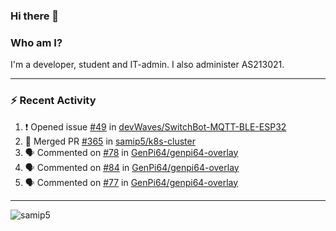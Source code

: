 ### Hi there 👋

### Who am I?
I'm a developer, student and IT-admin. I also administer AS213021.

---
### :zap: Recent Activity
<!--START_SECTION:activity-->
1. ❗️ Opened issue [#49](https://github.com/devWaves/SwitchBot-MQTT-BLE-ESP32/issues/49) in [devWaves/SwitchBot-MQTT-BLE-ESP32](https://github.com/devWaves/SwitchBot-MQTT-BLE-ESP32)
2. 🎉 Merged PR [#365](https://github.com/samip5/k8s-cluster/pull/365) in [samip5/k8s-cluster](https://github.com/samip5/k8s-cluster)
3. 🗣 Commented on [#78](https://github.com/GenPi64/genpi64-overlay/issues/78) in [GenPi64/genpi64-overlay](https://github.com/GenPi64/genpi64-overlay)
4. 🗣 Commented on [#84](https://github.com/GenPi64/genpi64-overlay/issues/84) in [GenPi64/genpi64-overlay](https://github.com/GenPi64/genpi64-overlay)
5. 🗣 Commented on [#77](https://github.com/GenPi64/genpi64-overlay/issues/77) in [GenPi64/genpi64-overlay](https://github.com/GenPi64/genpi64-overlay)
<!--END_SECTION:activity-->
---

<img align="center" src="https://github-readme-stats.vercel.app/api?username=samip5&show_icons=true" alt="samip5" />
